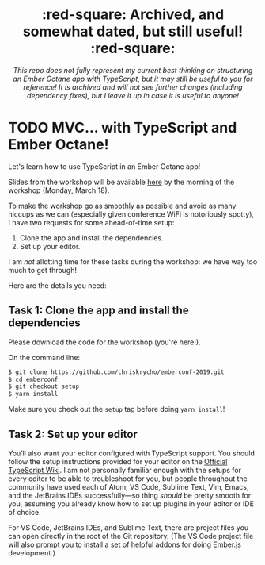 <center><h1>:red-square: Archived, and somewhat dated, but still useful! :red-square:</h1></center>

<center><p><em>This repo does not fully represent my current best thinking on structuring an Ember Octane app with TypeScript, but it may still be useful to you for reference! It is archived and will not see further changes (including dependency fixes), but I leave it up in case it is useful to anyone!</em></p></center>

# TODO MVC… with TypeScript and Ember Octane!

Let's learn how to use TypeScript in an Ember Octane app!

Slides from the workshop will be available [here](https://github.com/chriskrycho/emberconf-2019-slides) by the morning of the workshop (Monday, March 18).

To make the workshop go as smoothly as possible and avoid as many hiccups as we can (especially given conference WiFi is notoriously spotty), I have two requests for some ahead-of-time setup:

1. Clone the app and install the dependencies.
2. Set up your editor.

I am *not* allotting time for these tasks during the workshop: we have way too much to get through!

Here are the details you need:

## Task 1: Clone the app and install the dependencies

Please download the code for the workshop (you're here!).

On the command line:

```bash
$ git clone https://github.com/chriskrycho/emberconf-2019.git
$ cd emberconf
$ git checkout setup
$ yarn install
```

Make sure you check out the `setup` tag before doing `yarn install`!

## Task 2: Set up your editor

You’ll also want your editor configured with TypeScript support. You should follow the setup instructions provided for your editor on the [Official TypeScript Wiki](https://github.com/Microsoft/TypeScript/wiki/TypeScript-Editor-Support). I am not personally familiar enough with the setups for every editor to be able to troubleshoot for you, but people throughout the community have used each of Atom, VS Code, Sublime Text, Vim, Emacs, and the JetBrains IDEs successfully—so thing *should* be pretty smooth for you, assuming you already know how to set up plugins in your editor or IDE of choice.

For VS Code, JetBrains IDEs, and Sublime Text, there are project files you can open directly in the root of the Git repository. (The VS Code project file will also prompt you to install a set of helpful addons for doing Ember.js development.)

